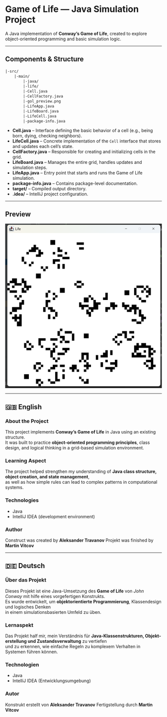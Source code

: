 # Game of Life — Java Simulation Project

A Java implementation of **Conway’s Game of Life**, created to explore object-oriented programming and basic simulation logic.

---

## Components & Structure

```
|-src/
    |-main/
        |-java/
        |-life/
        |-Cell.java
        |-CellFactory.java
        |-gol_preview.png
        |-LifeApp.java
        |-LifeBoard.java
        |-LifeCell.java
        |-package-info.java
```


- **Cell.java** – Interface defining the basic behavior of a cell (e.g., being born, dying, checking neighbors).
- **LifeCell.java** – Concrete implementation of the `Cell` interface that stores and updates each cell’s state.
- **CellFactory.java** – Responsible for creating and initializing cells in the grid.
- **LifeBoard.java** – Manages the entire grid, handles updates and simulation steps.
- **LifeApp.java** – Entry point that starts and runs the Game of Life simulation.
- **package-info.java** – Contains package-level documentation.
- **target/** – Compiled output directory.
- **.idea/** – IntelliJ project configuration.

---

## Preview

![Game Of Life Preview](./gol_preview.png)

---

## 🇬🇧 English

### About the Project
This project implements **Conway’s Game of Life** in Java using an existing structure.  
It was built to practice **object-oriented programming principles**, class design, and logical thinking in a grid-based simulation environment.

### Learning Aspect
The project helped strengthen my understanding of **Java class structure, object creation, and state management**,  
as well as how simple rules can lead to complex patterns in computational systems.

### Technologies
- Java
- IntelliJ IDEA (development environment)

### Author
Construct was created by **Aleksander Travanov**
Projekt was finished by **Martin Vitcov**

---

## 🇩🇪 Deutsch

### Über das Projekt
Dieses Projekt ist eine Java-Umsetzung des **Game of Life** von *John Conway* mit hilfe eines vorgefertigen Konstrukts.  
Es wurde entwickelt, um **objektorientierte Programmierung**, Klassendesign und logisches Denken  
in einem simulationsbasierten Umfeld zu üben.

### Lernaspekt
Das Projekt half mir, mein Verständnis für **Java-Klassenstrukturen, Objekt­erstellung und Zustandsverwaltung** zu vertiefen  
und zu erkennen, wie einfache Regeln zu komplexem Verhalten in Systemen führen können.

### Technologien
- Java
- IntelliJ IDEA (Entwicklungsumgebung)

### Autor
Konstrukt erstellt von **Aleksander Travanov**
Fertigstellung durch **Martin Vitcov**




